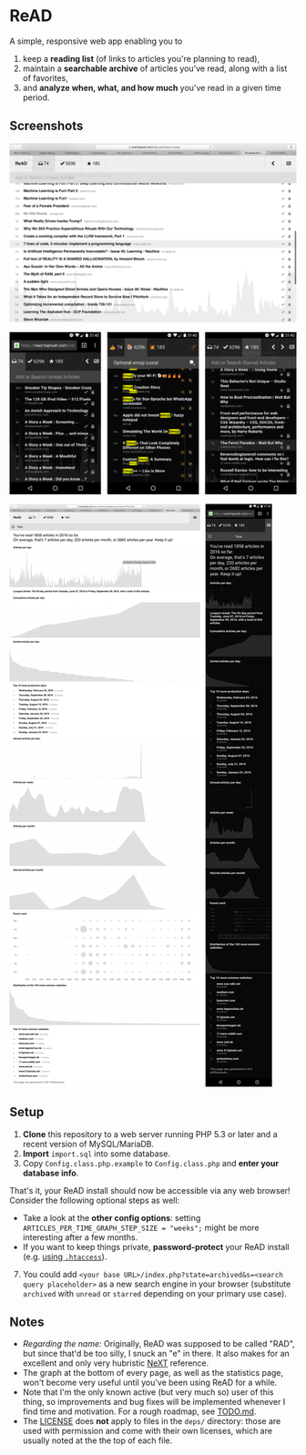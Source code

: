 # ReAD

A simple, responsive web app enabling you to

1. keep a **reading list** (of links to articles you're planning to read),
2. maintain a **searchable archive** of articles you've read, along with a list of favorites,
3. and **analyze when, what, and how much** you've read in a given time period.


## Screenshots

![desktop](https://github.com/doersino/ReAD/raw/master/screenshot-desktop.png)

![mobile](https://github.com/doersino/ReAD/raw/master/screenshots-mobile.png)

![stats](https://github.com/doersino/ReAD/raw/master/screenshots-stats.png)

<!-- As of September 9, 2016. -->


## Setup

1. **Clone** this repository to a web server running PHP 5.3 or later and a recent version of MySQL/MariaDB.
2. **Import** `import.sql` into some database.
3. Copy `Config.class.php.example` to `Config.class.php` and **enter your database info**.

That's it, your ReAD install should now be accessible via any web browser! Consider the following optional steps as well:

* Take a look at the **other config options**: setting `ARTICLES_PER_TIME_GRAPH_STEP_SIZE = "weeks";` might be more interesting after a few months.
* If you want to keep things private, **password-protect** your ReAD install (e.g. [using `.htaccess`](http://stackoverflow.com/a/5229803)).
7. You could add `<your base URL>/index.php?state=archived&s=<search query placeholder>` as a new search engine in your browser (substitute `archived` with `unread` or `starred` depending on your primary use case).


## Notes

* *Regarding the name:* Originally, ReAD was supposed to be called "RAD", but since that'd be too silly, I snuck an "e" in there. It also makes for an excellent and only very hubristic [NeXT](https://en.wikipedia.org/wiki/NeXT) reference.
* The graph at the bottom of every page, as well as the statistics page, won't become very useful until you've been using ReAD for a while.
* Note that I'm the only known active (but very much so) user of this thing, so improvements and bug fixes will be implemented whenever I find time and motivation. For a rough roadmap, see [TODO.md](https://github.com/doersino/ReAD/blob/master/TODO.md).
* The [LICENSE](https://github.com/doersino/ReAD/blob/master/LICENSE) does **not** apply to files in the `deps/` directory: those are used with permission and come with their own licenses, which are usually noted at the the top of each file.
